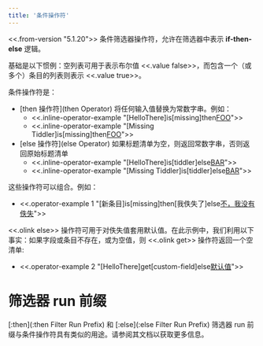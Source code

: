 ```yaml
---
title: '条件操作符'
---
```


<<.from-version "5.1.20">> 条件筛选器操作符，允许在筛选器中表示 **if-then-else** 逻辑。

基础是以下惯例：空列表可用于表示布尔值 <<.value false>>，而包含一个（或多个）条目的列表则表示 <<.value true>>。


条件操作符是：

* [then 操作符](then Operator) 将任何输入值替换为常数字串。例如：
    * <<.inline-operator-example "[HelloThere]is[missing]then[FOO](#HelloThere%5Dis%5Bmissing%5Dthen%5BFOO)">>
    * <<.inline-operator-example "[Missing Tiddler]is[missing]then[FOO](#Missing%20Tiddler%5Dis%5Bmissing%5Dthen%5BFOO)">>
* [else 操作符](else Operator) 如果标题清单为空，则返回常数字串，否则返回原始标题清单
    * <<.inline-operator-example "[HelloThere]is[tiddler]else[BAR](#HelloThere%5Dis%5Btiddler%5Delse%5BBAR)">>
    * <<.inline-operator-example "[Missing Tiddler]is[tiddler]else[BAR](#Missing%20Tiddler%5Dis%5Btiddler%5Delse%5BBAR)">>

这些操作符可以组合。例如：

* <<.operator-example 1 "[新条目]is[missing]then[我佚失了]else[不，我没有佚失](#%E6%96%B0%E6%9D%A1%E7%9B%AE%5Dis%5Bmissing%5Dthen%5B%E6%88%91%E4%BD%9A%E5%A4%B1%E4%BA%86%5Delse%5B%E4%B8%8D%EF%BC%8C%E6%88%91%E6%B2%A1%E6%9C%89%E4%BD%9A%E5%A4%B1)">>

<<.olink else>> 操作符可用于对佚失值套用默认值。在此示例中，我们利用以下事实：如果字段或条目不存在，或为空值，则 <<.olink get>> 操作符返回一个空清单:

* <<.operator-example 2 "[HelloThere]get[custom-field]else[默认值](#HelloThere%5Dget%5Bcustom-field%5Delse%5B%E9%BB%98%E8%AE%A4%E5%80%BC)">>

# 筛选器 run 前缀

[:then](:then Filter Run Prefix) 和 [:else](:else Filter Run Prefix) 筛选器 run 前缀与条件操作符具有类似的用途。请参阅其文档以获取更多信息。
